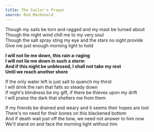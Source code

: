 ```yaml
---  
title: The Sailor's Prayer  
source: Rod MacDonald  
---  
```

  
Though my sails be torn and ragged and my mast be turned about  
Though the night wind chill me to my very soul  
Though the salt spray sting my eye and the stars no sight provide  
Give me just enough morning light to hold  
  
**I will not lie me down, this rain a-raging**  
**I will not lie me down in such a storm**  
**And if this night be unblessed, I shall not take my rest**  
**Until we reach another shore**  
  
If the only water left is just salt to quench my thirst  
I will drink the rain that falls so steady down  
If night's blindness be my gift, if there be thieves upon my drift  
I will praise the dark that shelters me from them  
  
If my friends be drained and weary and it seems their hopes are lost  
There's no need for their bones on this blackened bottom  
And if death wait just off the bow, we need not answer to him now  
We'll stand on and face the morning light without him  
  